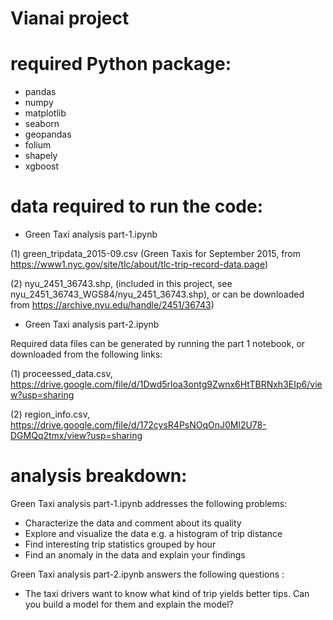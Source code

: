 # Vianai project 
# required Python package: 
- pandas
- numpy
- matplotlib
- seaborn
- geopandas
- folium
- shapely
- xgboost

# data required to run the code:
- Green Taxi analysis part-1.ipynb 

(1) green_tripdata_2015-09.csv (Green Taxis for September 2015, from https://www1.nyc.gov/site/tlc/about/tlc-trip-record-data.page)

(2) nyu_2451_36743.shp, (included in this project, see nyu_2451_36743_WGS84/nyu_2451_36743.shp), or can be downloaded from https://archive.nyu.edu/handle/2451/36743)

- Green Taxi analysis part-2.ipynb

Required data files can be generated by running the part 1 notebook, or downloaded from the following links:

(1) proceessed_data.csv, https://drive.google.com/file/d/1Dwd5rloa3ontg9Zwnx6HtTBRNxh3EIp6/view?usp=sharing 

(2) region_info.csv, https://drive.google.com/file/d/172cysR4PsNOqOnJ0Ml2U78-DGMQq2tmx/view?usp=sharing 



# analysis breakdown:
Green Taxi analysis part-1.ipynb addresses the following problems:
- Characterize the data and comment about its quality
- Explore and visualize the data e.g. a histogram of trip distance
- Find interesting trip statistics grouped by hour
- Find an anomaly in the data and explain your findings

Green Taxi analysis part-2.ipynb answers the following questions :
- The taxi drivers want to know what kind of trip yields better tips. Can you build a model for them and explain the model?
